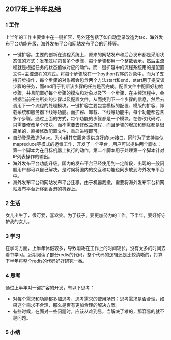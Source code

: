 ## 2017年上半年总结

### 1 工作

上半年的工作主要集中在一键扩容，另外还包括了如自动登录改造为tsc、海外发布平台功能升级、海外发布平台和网站发布平台的迁移等。

* 一键扩容。主要的创新在流程系统上，原来的网站发布和后台发布都是采用状态值的方式：发布过程包含多个步骤，每个步骤都用一个整数表示，然后主流程就是根据任务的状态值做对应的动作。而一键扩容中的流程系统用的是配置文件+主控流程的方式，将每个步骤放在一个python程序的对象中，而为了支持异步操作，每个步骤的对象都会包含两个方法start和end，start用于提交该步骤的任务，而end用于判断该步骤的任务是否完成。配置文件中配置好初始步骤，并且配置好每个步骤的模块和对象以及下一个步骤，在主控流程中，会根据当前任务所处的步骤以及配置文件，从而找到下一个步骤的信息，然后去调用下一个流程的处理模块。一键扩容主要包含模板的配置、模版的扩容、卸载系统和服务器下线等功能。而扩容、卸载、下线等功能中，每个功能都包含多个步骤。通过上面的方式，每个功能的步骤都是一个模块，在修改代码时，只需要修改单个模块，而不需要去修改主流程，而且步骤的增加和删除都是很简单的，直接修改配置文件，重启进程即可。
* 自动登录改造为tsc。为小组其它服务提供良好的tsc接口，同时为了支持类似mapreduce等模式的运维工作，开发了一个平台，用户可以提供两个脚本：第一个脚本为在目标机器上执行的动作，第二个脚本用于处理第一个脚本针对IP列表操作的输出。
* 海外发布平台功能升级。国内的发布平台已经使用到一定阶段，出现的一般问题用户都可以自己解决，是时候将国内的交互和功能也同步放到海外发布平台中。
* 海外发布平台和网站发布平台迁移。由于机器裁撤，需要将海外发布平台和网站发布平台迁移到香港的机器上。

### 2 生活

女儿出生了，很可爱，喜欢笑。为了孩子，要更加努力的工作。下半年，要好好守护我的女儿。

### 3 学习

在学习方面，上半年休假较多，导致消耗在工作上的时间较长，没有太多的时间去看书学习。近期阅读了部分redis的代码，整个代码的逻辑还是比较清晰的，打算下半年将整个redis的代码好好研究一番。

### 4 思考

通过上半年对一键扩容的开发，有以下思考：

* 对每个需求和功能都多加思考，思考需求的使用场景；思考需求是否合理，如果这个需求不合理，那么是否有更加合理的解决方案。
* 有些时候，在面对一些问题时，应该从难到易，当解决了难的，那容易的就不是问题。

### 5 小结